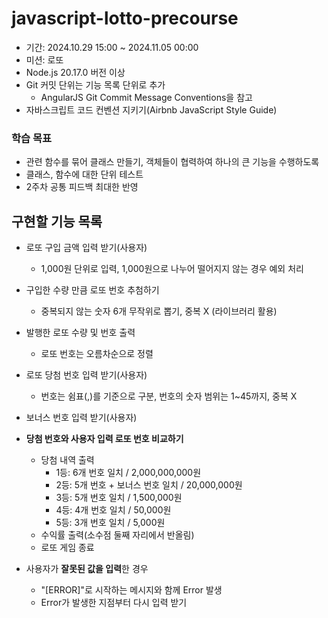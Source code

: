 # javascript-lotto-precourse

- 기간: 2024.10.29 15:00 ~ 2024.11.05 00:00
- 미션: 로또
- Node.js 20.17.0 버전 이상
- Git 커밋 단위는 기능 목록 단위로 추가
  - AngularJS Git Commit Message Conventions을 참고
- 자바스크립트 코드 컨벤션 지키기(Airbnb JavaScript Style Guide)

### 학습 목표

- 관련 함수를 묶어 클래스 만들기, 객체들이 협력하여 하나의 큰 기능을 수행하도록
- 클래스, 함수에 대한 단위 테스트
- 2주차 공통 피드백 최대한 반영

## 구현할 기능 목록

- 로또 구입 금액 입력 받기(사용자)
  - 1,000원 단위로 입력, 1,000원으로 나누어 떨어지지 않는 경우 예외 처리

- 구입한 수량 만큼 로또 번호 추첨하기
  - 중복되지 않는 숫자 6개 무작위로 뽑기, 중복 X (라이브러리 활용)

- 발행한 로또 수량 및 번호 출력
  - 로또 번호는 오름차순으로 정렬

- 로또 당첨 번호 입력 받기(사용자)
  - 번호는 쉼표(,)를 기준으로 구분, 번호의 숫자 범위는 1~45까지, 중복 X

- 보너스 번호 입력 받기(사용자)

- **당첨 번호와 사용자 입력 로또 번호 비교하기**
  - 당첨 내역 출력
    - 1등: 6개 번호 일치 / 2,000,000,000원
    - 2등: 5개 번호 + 보너스 번호 일치 / 20,000,000원
    - 3등: 5개 번호 일치 / 1,500,000원
    - 4등: 4개 번호 일치 / 50,000원
    - 5등: 3개 번호 일치 / 5,000원
  - 수익률 출력(소수점 둘째 자리에서 반올림)
  -  로또 게임 종료

- 사용자가 **잘못된 값을 입력**한 경우
  - "[ERROR]"로 시작하는 메시지와 함께 Error 발생
  - Error가 발생한 지점부터 다시 입력 받기